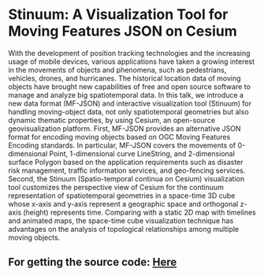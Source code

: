 # Stinuum: A Visualization Tool for Moving Features JSON on Cesium

With the development of position tracking technologies and the increasing usage of mobile devices, various applications have taken a growing interest in the movements of objects and phenomena, such as pedestrians, vehicles, drones, and hurricanes. The historical location data of moving objects have brought new capabilities of free and open source software to manage and analyze big spatiotemporal data. In this talk, we introduce a new data format (MF-JSON) and interactive visualization tool (Stinuum) for handling moving-object data, not only spatiotemporal geometries but also dynamic thematic properties, by using Cesium, an open-source geovisualization platform. First, MF-JSON provides an alternative JSON format for encoding moving objects based on OGC Moving Features Encoding standards. In particular, MF-JSON covers the movements of 0-dimensional Point, 1-dimensional curve LineString, and 2-dimensional surface Polygon based on the application requirements such as disaster risk management, traffic information services, and geo-fencing services. Second, the Stinuum (Spatio-temporal continua on Cesium) visualization tool customizes the perspective view of Cesium for the continuum representation of spatiotemporal geometries in a space-time 3D cube whose x-axis and y-axis represent a geographic space and orthogonal z-axis (height) represents time. Comparing with a static 2D map with timelines and animated maps, the space-time cube visualization technique has advantages on the analysis of topological relationships among multiple moving objects.

## For getting the source code: [Here](https://github.com/aistairc/mf-cesium) 
